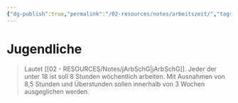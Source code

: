 ```yaml
---
{"dg-publish":true,"permalink":"/02-resources/notes/arbeitszeit/","tags":["#jArbSchG"]}
---
```


# Jugendliche
>Lautet [[02 - RESOURCES/Notes/jArbSchG\|jArbSchG]]. Jeder der unter 18 ist soll 8 Stunden wöchentlich arbeiten.
>Mit Ausnahmen von 8,5 Stunden und Überstunden sollen innerhalb von 3 Wochen ausgeglichen werden.